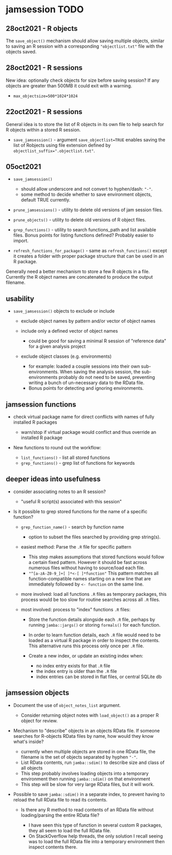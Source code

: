 # jamsession TODO

## 28oct2021 - R objects

The `save_object()` mechanism should allow saving multiple objects,
similar to saving an R session with a corresponding `"objectlist.txt"`
file with the objects saved.


## 28oct2021 - R sessions

New idea: optionally check objects for size before saving session?
If any objects are greater than 500MB it could exit with a warning.

* `max_objectsize=500*1024*1024`


## 22oct2021 - R sessions

General idea is to store the list of R objects in its own file
to help search for R objects within a stored R session.

* `save_jamsession()` - argument `save_objectlist=TRUE` enables saving
the list of Robjects using file extension defined by
`objectlist_suffix=".objectlist.txt"`.



## 05oct2021

* `save_jamsession()`

   - should allow underscore and not convert to hyphen/dash: `"-"`.
   - some method to decide whether to save environment objects,
   default TRUE currently.

* `prune_jamsessions()` - utility to delete old versions of jam session files.
* `prune_objects()` - utility to delete old versions of R object files.
* `grep_functions()` - utility to search functions_path and list available files.
Bonus points for listing functions defined? Probably easier to import.

* `refresh_functions_for_package()` - same as `refresh_functions()` except it
creates a folder with proper package structure that can be used in an R package.

Generally need a better mechanism to store a few R objects in a file.
Currently the R object names are concatenated to produce the output filename.



## usability

* `save_jamsession()` objects to exclude or include

   * exclude object names by pattern and/or vector of object names
   * include only a defined vector of object names
   
      * could be good for saving a minimal R session of "reference data"
      for a given analysis project
   
   * exclude object classes (e.g. environments)
   
      * for example: loaded a couple sessions into their own
      sub-environments. When saving the analysis session,
      the sub-environments probably do not need to be saved,
      preventing writing a bunch of un-necessary data to the
      RData file.
      * Bonus points for detecting and ignoring environments.


## jamsession functions

* check virtual package name for direct conflicts with
names of fully installed R packages

   - warn/stop if virtual package would conflict and thus override
   an installed R package

* New functions to round out the workflow:

   - `list_functions()` - list all stored functions
   - `grep_functions()` - grep list of functions for keywords


## deeper ideas into usefulness

* consider associating notes to an R session?

   * "useful R script(s) associated with this session"

* Is it possible to grep stored functions for the name
of a specific function?

   - `grep_function_name()` - search by function name
   
      * option to subset the files searched by providing grep
      string(s).
   
   - easiest method: Parse the `.R` file for specific pattern
   
      * This step makes assumptions that stored functions would
      follow a certain fixed pattern. However it should be fast
      across numerous files without having to source/load each file.
      * `"^[a-zA-Z0-9_]+[ ]*<-[ ]*function"` This pattern matches
      all function-compatible names starting on a new line that are
      immediately followed by `<- function` on the same line.

   - more involved: load all functions `.R` files as temporary packages,
   this process would be too slow for routine searches across all `.R` files.
   
   - most involved: process to "index" functions `.R` files:
   
      * Store the function details alongside each `.R` file, perhaps
      by running `jamba::jargs()` or storing `formals()` for each function.
      * In order to learn function details, each `.R` file would
      need to be loaded as a virtual R package in order to inspect
      the contents. This alternative runs this process only once
      per `.R` file.
      * Create a new index, or update an existing index when:
      
         - no index entry exists for that `.R` file
         - the index entry is older than the `.R` file
         - index entries can be stored in flat files, or central SQLite db


## jamsession objects

* Document the use of `object_notes_list` argument.

   - Consider returning object notes with `load_object()` as a
   proper R object for review.

* Mechanism to "describe" objects in an objects RData file.
If someone searches for R-objects RData files by name,
how would they know what's inside?

   - currently when multiple objects are stored in one RData
   file, the filename is the set of objects separated by
   hyphen `"-"`.
   - List RData contents, run `jamba::sdim()` to describe
   size and class of all objects
   - This step probably involves loading objects into a temporary
   environment then running `jamba::sdim()` on that environment
   - This step will be slow for very large RData files, but it
   will work.

* Possible to save `jamba::sdim()` in a separate index,
to prevent having to reload the full RData file to read its contents.

   - Is there any R method to read contents of an RData file without
   loading/parsing the entire RData file?
   
      * I have seen this type of function in several custom
      R packages, they all seem to load the full RData file.
      * On StackOverflow help threads, the only solution I recall
      seeing was to load the full RData file into a temporary
      environment then inspect contents there.



